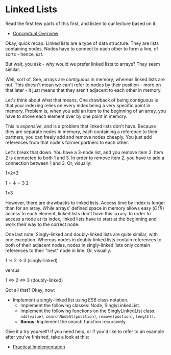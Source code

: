 # Linked Lists

Read the first few parts of this first, and listen to our lecture based on it:

* [Conceptual Overview](https://www.geeksforgeeks.org/data-structures/linked-list/)

Okay, quick recap: Linked lists are a type of data structure. They are lists containing nodes. Nodes have to connect to each other to form a line, of sorts - hence, *list*.

But wait, you ask - why would we prefer linked lists to arrays? They seem similar.

Well, sort of. See, arrays are *contiguous* in memory, whereas linked lists are not. This doesn't mean we can't refer to nodes by their position - more on that later - it just means that they aren't adjacent to each other in memory.

Let's think about what that means. One drawback of being contiguous is that your indexing relies on every index being a very specific point in memory. Problem is, when you add an item to the beginning of an array, you have to shove each element over by one point in memory.

This is *expensive*, and is a problem that linked lists don't have. Because they are separate nodes in memory, each containing a reference to their partners, you can freely add and remove nodes cheaply. You just add references from that node's former partners to each other.

Let's break that down. You have a 3-node list, and you remove item 2. Item 2 is connected to both 1 and 3. In order to remove item 2, you have to add a connection between 1 and 3. Or, visually:


1=2=3



1 = ↓ = 3
    2


1=3


However, there are drawbacks to linked lists. Access time by index is longer than for an array. While arrays' defined space in memory allows easy (*O(1)*) access to each element, linked lists don't have this luxury. In order to access a node at its index, linked lists have to start at the beginning and work their way to the correct node.

One last note: Singly-linked and doubly-linked lists are quite similar, with one exception. Whereas nodes in doubly-linked lists contain references to both of their adjacent nodes, nodes in singly-linked lists only contain references to their "next" node in line. Or, visually:

1 => 2 => 3
(singly-linked)

versus

1 <=> 2 <=> 3
(doubly-linked)

Got all that? Okay, now:

* Implement a singly-linked list using ES6 class notation.
  - Implement the following classes: Node, SinglyLinkedList.
  - Implement the following functions on the SinglyLinkedList class: `add(value)`, `searchNodeAt(position)`, `remove(postion)`, `length()`.
  - **Bonus**: Implement the search function recursively.

Give it a try yourself! If you need help, or if you'd like to refer to an example after you've finished, take a look at this:

* [Practical Implementation](https://code.tutsplus.com/articles/data-structures-with-javascript-singly-linked-list-and-doubly-linked-list--cms-23392)
